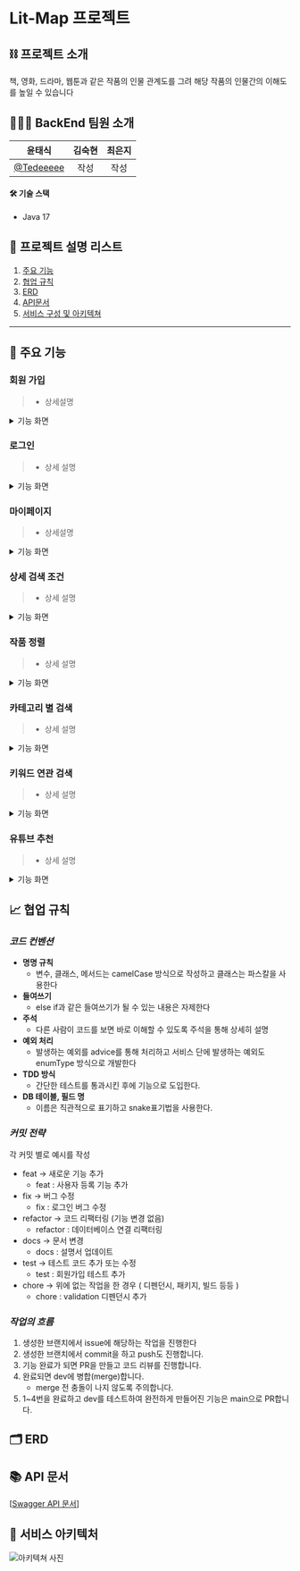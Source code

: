 # Lit-Map 프로젝트

## ⛓ 프로젝트 소개
책, 영화, 드라마, 웹툰과 같은 작품의 인물 관계도를 그려 해당 작품의 인물간의 이해도를 높일 수 있습니다

## 👩‍👧‍👧 BackEnd 팀원 소개
|윤태식|김숙현|최은지|
|:---:|:---:|:---:|
|[@Tedeeeee](https://github.com/Tedeeeee)|작성|작성|

#### 🛠 **기술 스택**
- Java 17

## 📜 프로젝트 설명 리스트
1. [주요 기능](#-주요-기능)   
2. [협업 규칙](#-협업-규칙) 
3. [ERD](#-ERD)
4. [API문서](#-API-문서) 
5. [서비스 구성 및 아키텍쳐](#-서비스-구성-및-아키텍처)   

------
## 🌟 주요 기능
### 회원 가입
> - 상세설명
<details><summary>기능 화면
</summary>

*Write here!*
</details>

### 로그인
> - 상세 설명
<details><summary>기능 화면
</summary>

*Write here!*
</details>

### 마이페이지
> - 상세설명
<details><summary>기능 화면
</summary>

*Write here!*
</details>

### 상세 검색 조건 
> - 상세 설명
<details><summary>기능 화면
</summary>

*Write here!*
</details>

### 작품 정렬
> - 상세 설명
<details><summary>기능 화면
</summary>

*Write here!*
</details>

### 카테고리 별 검색
> - 상세 설명
<details><summary>기능 화면
</summary>

*Write here!*
</details>

### 키워드 연관 검색
> - 상세 설명
<details><summary>기능 화면
</summary>

*Write here!*
</details>

### 유튜브 추천
> - 상세 설명
<details><summary>기능 화면
</summary>

*Write here!*
</details>

## 📈 협업 규칙
### *코드 컨벤션*
- **명명 규칙**
     - 변수, 클래스, 메서드는 camelCase 방식으로 작성하고 클래스는 파스칼을 사용한다
- **들여쓰기**
   -  else if과 같은 들여쓰기가 될 수 있는 내용은 자제한다
- **주석**
   - 다른 사람이 코드를 보면 바로 이해할 수 있도록 주석을 통해 상세히 설명
- **예외 처리**
   - 발생하는 예외를 advice를 통해 처리하고 서비스 단에 발생하는 예외도 enumType 방식으로 개발한다
- **TDD 방식**
   - 간단한 테스트를 통과시킨 후에 기능으로 도입한다.
- **DB 테이블, 필드 명**
   - 이름은 직관적으로 표기하고 snake표기법을 사용한다.

###  *커밋 전략*
각 커밋 별로 예시를 작성
- feat -> 새로운 기능 추가
   - feat : 사용자 등록 기능 추가
- fix -> 버그 수정
   - fix : 로그인 버그 수정
- refactor -> 코드 리팩터링 (기능 변경 없음)
   - refactor : 데이터베이스 연결 리팩터링
- docs -> 문서 변경
   - docs : 설명서 업데이트
- test -> 테스트 코드 추가 또는 수정
   - test : 회원가입 테스트 추가
- chore -> 위에 없는 작업을 한 경우 ( 디펜던시, 패키지, 빌드 등등 )
   - chore : validation 디펜던시 추가 

###  *작업의 흐름*
1. 생성한 브랜치에서 issue에 해당하는 작업을 진행한다
2. 생성한 브랜치에서 commit을 하고 push도 진행합니다.
3. 기능 완료가 되면 PR을 만들고 코드 리뷰를 진행합니다.
4. 완료되면 dev에 병합(merge)합니다.
   - merge 전 충돌이 나지 않도록 주의합니다.
5. 1~4번을 완료하고 dev를 테스트하여 완전하게 만들어진 기능은 main으로 PR합니다.


## 🗂 ERD

## 📚 API 문서
[<u>[Swagger API 문서](http://localhost:8080/swagger-ui/index.html)</u>] 

## 🚧 서비스 아키텍처
![아키텍쳐 사진](https://github.com/SWPY-12-Lit-map/lit_map-BackEnd/assets/118357403/42b192cf-9c2b-494a-b217-86c195b1a4ec)




